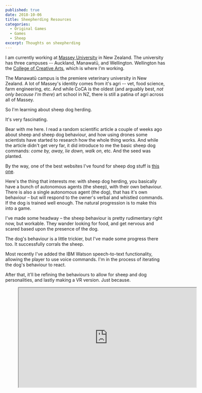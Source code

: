 ```yaml
---
published: true
date: 2018-10-06
title: Sheepherding Resources
categories:
  - Original Games
  - Games
  - Sheep
excerpt: Thoughts on sheepherding
---
```

I am currently working at [Massey University](http://www.massey.ac.nz/) in New Zealand. The university has three campuses -- Auckland, Manawatū, and Wellington. Wellington has the [College of Creative Arts](http://creative.massey.ac.nz/), which is where I'm working.

The Manawatū campus is the premiere veterinary university in New Zealand. A lot of Massey's identity comes from it's agri -- vet, food science, farm engineering, etc. And while CoCA is the oldest (and arguably best, <em>not only because I'm there</em>) art school in NZ, there is still a patina of agri across all of Massey.

So I'm learning about sheep dog herding.</p><p style="text-align: start">It's very fascinating.

Bear with me here. I read a random scientific article a couple of weeks ago about sheep and sheep dog behaviour, and how using drones some scientists have started to research how the whole thing works. And while the article didn't get very far, it did introduce to me the basic sheep dog commands: <em>come by, away, lie down, walk on</em>, etc. And the seed was planted.

By the way, one of the best websites I've found for sheep dog stuff is <a href="https://www.herding-dog-training-border-collie-sheepdog-dvd.com/sheepdog-terminology/">this one</a>.

Here's the thing that interests me: with sheep dog herding, you basically have a bunch of autonomous agents (the sheep), with their own behaviour. There is also a single autonomous agent (the dog), that has it's own behaviour – but will respond to the owner's verbal and whistled commands. If the dog is trained well enough. The natural progression is to make this into a game.

I've made some headway – the sheep behaviour is pretty rudimentary right now, but workable. They wander looking for food, and get nervous and scared based upon the presence of the dog.

The dog's behaviour is a little trickier, but I've made some progress there too. It successfully corrals the sheep.

Most recently I've added the IBM Watson speech-to-text functionality, allowing the player to use voice commands. I'm in the process of iterating the dog's behaviour to react.

After that, it'll be refining the behaviours to allow for sheep and dog personalities, and lastly making a VR version. Just because.

<figure class="post__video"><iframe loading="lazy" width="560" height="314" src="https://www.youtube.com/embed/twJTKmSzULA" allowfullscreen="allowfullscreen" data-mce-fragment="1"></iframe></figure>